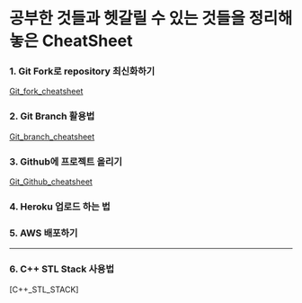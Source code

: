 # 공부한 것들과 헷갈릴 수 있는 것들을 정리해 놓은 CheatSheet 


### 1. Git Fork로 repository 최신화하기

[Git_fork_cheatsheet](https://github.com/rlagksruf16/Cheat-sheet/blob/master/git_repo_cheat.md)



### 2. Git Branch 활용법

[Git_branch_cheatsheet](https://github.com/rlagksruf16/Cheat-sheet/blob/master/git_branch_cheat.md)



### 3. Github에 프로젝트 올리기

[Git_Github_cheatsheet](https://github.com/rlagksruf16/Cheat-sheet/blob/master/git_github_upload_cheat.md)

### 4. Heroku 업로드 하는 법

### 5. AWS 배포하기

***


### 6. C++ STL Stack 사용법

[C++_STL_STACK]
